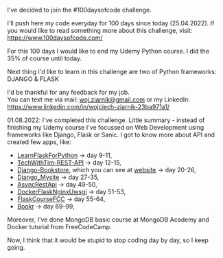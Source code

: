 I've decided to join the #100daysofcode challenge.

I'll push here my code everyday for 100 days since today (25.04.2022). 
If you would like to read something more about this challenge, visit:
https://www.100daysofcode.com/

For this 100 days I would like to end my Udemy Python course. I did the 35% of course until today.

Next thing I'd like to learn in this challenge are two of Python frameworks:
DJANGO & FLASK

I'd be thankful for any feedback for my job.  
You can text me via mail: woj.ziarnik@gmail.com or my LinkedIn: https://www.linkedin.com/in/wojciech-ziarnik-23ba971a1/

01.08.2022: I've completed this challenge. Little summary - instead of finishing my Udemy course I've focussed on Web Development using frameworks like Django,
Flask or Sanic. I got to know more about API and created few apps, like:
- [LearnFlaskForPython](https://github.com/xwojziarnik/learnFlaskForPython) -> day 9-11,
- [TechWithTim-REST-API](https://github.com/xwojziarnik/TechWithTim-REST-API) -> day 12-15,
- [Django-Bookstore](https://github.com/xwojziarnik/django_bookstore), which you can see at [website](https:wojciechziarnik.pythonanywhere.com) -> day 20-26,
- [Django_Mysite](https://github.com/xwojziarnik/django_mysite) -> day 27-35,
- [AsyncRestApi](https://github.com/xwojziarnik/AsyncRestApi) -> day 49-50,
- [DockerFlaskNginxUwsgi](https://github.com/xwojziarnik/DockerFlaskNginxUwsgi) -> day 51-53,
- [FlaskCourseFCC](https://github.com/xwojziarnik/FlaskCourseFCC) -> day 55-64,
- [Bookr](https://github.com/xwojziarnik/Bookr) -> day 69-99,

Moreover, I've done MongoDB basic course at MongoDB Academy and Docker tutorial from FreeCodeCamp.

Now, I think that it would be stupid to stop coding day by day, so I keep going.